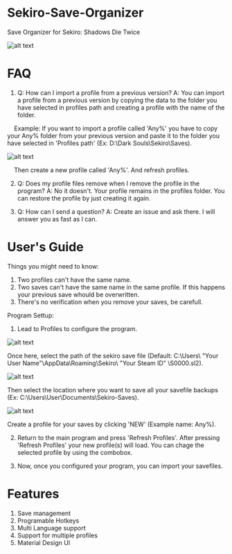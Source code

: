 # Sekiro-Save-Organizer
Save Organizer for Sekiro: Shadows Die Twice 

![alt text](https://github.com/PapaElGunmen/Sekiro-Save-Organizer/blob/master/SSO.png)

# FAQ
1. Q: How can I import a profile from a previous version? A: You can import a profile from a previous version by copying the data to the folder you have selected in profiles path and creating a profile with the name of the folder. 

&nbsp;&nbsp;&nbsp; Example: If you want to import a profile called 'Any%' you have to copy your Any% folder from your previous version and paste it to the folder you have selected in 'Profiles path' (Ex: D:\Dark Souls\Sekiro\Saves). 

![alt text](https://github.com/PapaElGunmen/Sekiro-Save-Organizer/blob/master/profilepath.png) 

&nbsp;&nbsp;&nbsp; Then create a new profile called 'Any%'. And refresh profiles.

2. Q: Does my profile files remove when I remove the profile in the program? A: No it doesn't. Your profile remains in the profiles folder. You can restore the profile by just creating it again.

3. Q: How can I send a question? A: Create an issue and ask there. I will answer you as fast as I can. 

# User's Guide
Things you might need to know:
1. Two profiles can't have the same name.
2. Two saves can't have the same name in the same profile. If this happens your previous save whould be overwritten.
3. There's no verification when you remove your saves, be carefull.


Program Settup:
1. Lead to Profiles to configure the program. 

  ![alt text](https://github.com/PapaElGunmen/Sekiro-Save-Organizer/blob/master/profiles.png)

  Once here, select the path of the sekiro save file (Default: C:\Users\ "Your User Name"\AppData\Roaming\Sekiro\ "Your Steam ID"   \S0000.sl2). 

  ![alt text](https://github.com/PapaElGunmen/Sekiro-Save-Organizer/blob/master/savefilepath.png)

  Then select the location where you want to save all your savefile backups (Ex: C:\Users\User\Documents\Sekiro-Saves).

  ![alt text](https://github.com/PapaElGunmen/Sekiro-Save-Organizer/blob/master/profilepath.png)

  Create a profile for your saves by clicking 'NEW' (Example name: Any%).

2. Return to the main program and press 'Refresh Profiles'. After pressing 'Refresh Profiles' your new profile(s) will load. You can chage the selected profile by using the combobox.

3. Now, once you configured your program, you can import your savefiles.

# Features
1. Save management
2. Programable Hotkeys
3. Multi Language support
4. Support for multiple profiles
5. Material Design UI

